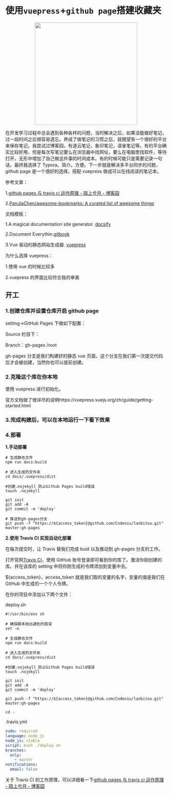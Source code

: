 # 使用`vuepress`+`github page`搭建收藏夹

<p align="center">
    <a href="https://codeniu.github.io/lanbitou/"><img src="https://gitee.com/youngniu/pic-bed/raw/master/img/lanbitou.png" width="320px" height="320px"></img></a>
</p>

在开发学习过程中总会遇到各种各样的问题，当时解决之后，如果没能做好笔记，过一段时间之后很容易遗忘。养成了做笔记的习惯之后，就期望有一个很好的平台来保存笔记。我尝试过博客园，有道云笔记，象印笔记，语雀笔记等。有的平台确实比较好用，但是每次写笔记要么在浏览器中找网址，要么在电脑里找软件，等待打开，无形中增加了自己做这件事的时间成本。有的时候可能只是需要记录一句话。最终我选择了 Typora。简介。方便。下一步就是解决多平台同步的问题，github page 是一个很好的选择。搭配 vuepress 做成可以在线阅读的笔记本。

参考文章：

1.[github pages 与 travis ci 运作原理 - 陌上兮月 - 博客园](https://www.cnblogs.com/zhangnan35/p/10830010.html)

2.[PanJiaChen/awesome-bookmarks: A curated list of awesome things](https://github.com/PanJiaChen/awesome-bookmarks)

文档模板：

1.A magical documentation site generator. [docsify](https://docsify.js.org/#/)

2.Document Everythin.[gitbook](https://www.gitbook.com/)

3.Vue 驱动的静态网站生成器. [vuepress](https://vuepress.vuejs.org/zh/)

为什么选择 vuepress：

1.使用 vue 的时候比较多

2.vuepress 的界面比较符合我的审美

## 开工

### 1.创建仓库并设置仓库开启 github page

setting->GitHub Pages 下做如下配置：

Source 栏目下：

Branch：gh-pages /root

gh-pages 分支是我们构建好的静态 vue 页面。这个分支在我们第一次提交代码后才会被创建，当然你也可以提前创建。

### 2.克隆这个库在你本地

使用 vuepress 进行初始化。

官方文档做了很详尽的说明https://vuepress.vuejs.org/zh/guide/getting-started.html

### 3.完成构建后，可以在本地运行一下看下效果

### 4.部署

**1.手动部署**

```
# 生成静态文件
npm run docs:build

# 进入生成的文件夹
cd docs/.vuepress/dist

#创建.nojekyll 防止Github Pages build错误
touch .nojekyll

git init
git add -A
git commit -m 'deploy'

# 推送到gh-pages分支
git push -f "https://${access_token}@github.com/Codeniu/lanbitou.git" master:gh-pages

```

**2.使用 Travis CI 实现自动化部署**

在每次提交时，让 Travis 替我们完成 buid 以及推动到 gh-pages 分支的工作。

打开官网[Travis CI](https://travis-ci.org/)，使用 GitHub 账号登录即可看到你的库了。激活你刚创建的库。并在该库的 setting 中将你刚生成的令牌添加到变量中去。

\${access_token}，access_token 就是我们取的变量的名字，变量的值是我们在 GitHub 中生成的一个个人令牌。

在你的项目中添加以下两个文件：

deploy.sh

```shell
#!/usr/bin/env sh

# 确保脚本抛出遇到的错误
set -e

# 生成静态文件
npm run docs:build

# 进入生成的文件夹
cd docs/.vuepress/dist

#创建.nojekyll 防止Github Pages build错误
touch .nojekyll

git init
git add -A
git commit -m 'deploy'

git push -f "https://${access_token}@github.com/Codeniu/lanbitou.git" master:gh-pages

cd -

```

.travis.yml

```yml
sudo: required
language: node_js
node_js: stable
script: bash ./deploy.sh
branches:
  only:
    - master
notifications:
  email: false
```

关于 Travis CI 的工作原理，可以详细看一下[github pages 与 travis ci 运作原理 - 陌上兮月 - 博客园](https://www.cnblogs.com/zhangnan35/p/10830010.html)
